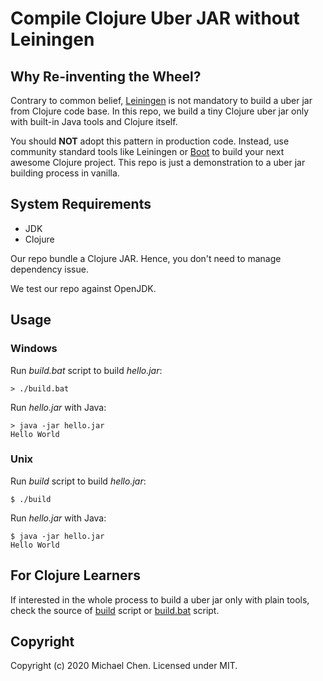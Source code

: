 # Compile Clojure Uber JAR without Leiningen

## Why Re-inventing the Wheel?

Contrary to common belief, [Leiningen](https://leiningen.org/) is not mandatory to build a uber jar from Clojure code base. In this repo, we build a tiny Clojure uber jar only with built-in Java tools and Clojure itself.

You should **NOT** adopt this pattern in production code. Instead, use community standard tools like Leiningen or [Boot](https://boot-clj.com/) to build your next awesome Clojure project. This repo is just a demonstration to a uber jar building process in vanilla.

## System Requirements

* JDK
* Clojure

Our repo bundle a Clojure JAR. Hence, you don't need to manage dependency issue.

We test our repo against OpenJDK.

## Usage

### Windows

Run *build.bat* script to build *hello.jar*:

```
> ./build.bat
```

Run *hello.jar* with Java:

```
> java -jar hello.jar
Hello World
```

### Unix

Run *build* script to build *hello.jar*:

```
$ ./build
```

Run *hello.jar* with Java:

```
$ java -jar hello.jar
Hello World
```

## For Clojure Learners

If interested in the whole process to build a uber jar only with plain tools, check the source of [build](/build/) script or [build.bat](/build.bat/) script.

## Copyright

Copyright (c) 2020 Michael Chen. Licensed under MIT.
